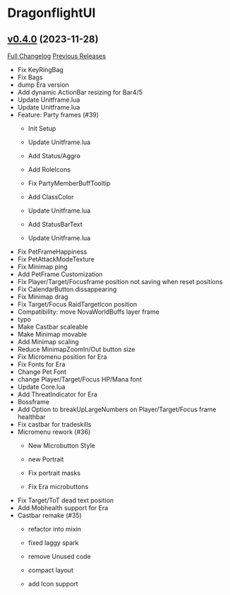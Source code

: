 # DragonflightUI

## [v0.4.0](https://github.com/Karl-HeinzSchneider/WoW-DragonflightUI/tree/v0.4.0) (2023-11-28)
[Full Changelog](https://github.com/Karl-HeinzSchneider/WoW-DragonflightUI/compare/v0.3.3...v0.4.0) [Previous Releases](https://github.com/Karl-HeinzSchneider/WoW-DragonflightUI/releases)

- Fix KeyRingBag  
- Fix Bags  
- dump Era version  
- Add dynamic ActionBar resizing for Bar4/5  
- Update Unitframe.lua  
- Update Unitframe.lua  
- Feature: Party frames (#39)  
    * Init Setup  
    * Update Unitframe.lua  
    * Add Status/Aggro  
    * Add RoleIcons  
    * Fix PartyMemberBuffTooltip  
    * Add ClassColor  
    * Update Unitframe.lua  
    * Add StatusBarText  
    * Update Unitframe.lua  
- Fix PetFrameHappiness  
- Fix PetAttackModeTexture  
- Fix Minimap ping  
- Add PetFrame Customization  
- Fix Player/Target/Focusframe position not saving when reset positions  
- Fix CalendarButton dissappearing  
- Fix Minimap drag  
- Fix Target/Focus RaidTargetIcon position  
- Compatibility: move NovaWorldBuffs layer frame  
- typo  
- Make Castbar scaleable  
- Make Minimap movable  
- Add Minimap scaling  
- Reduce MinimapZoomIn/Out button size  
- Fix Micromenu position for Era  
- Fix Fonts for Era  
- Change Pet Font  
- change Player/Target/Focus HP/Mana font  
- Update Core.lua  
- Add ThreatIndicator for Era  
- Bossframe  
- Add Option to breakUpLargeNumbers  on Player/Target/Focus frame healthbar  
- Fix castbar for tradeskills  
- Micromenu rework (#36)  
    * New Microbutton Style  
    * new Portrait  
    * Fix portrait masks  
    * Fix Era microbuttons  
- Fix Target/ToT dead text position  
- Add Mobhealth support for Era  
- Castbar remake (#35)  
    * refactor into mixin  
    * fixed laggy spark  
    * remove Unused code  
    * compact layout  
    * add Icon support  
